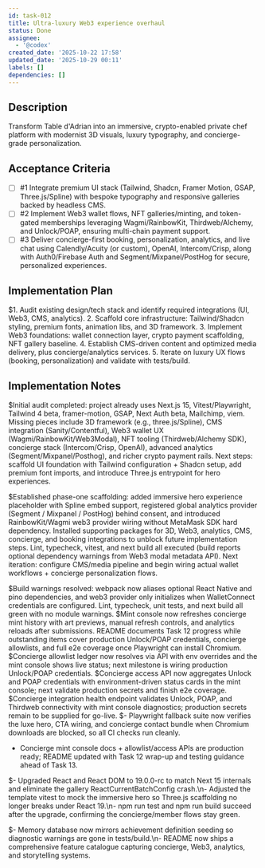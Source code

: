 ```yaml
---
id: task-012
title: Ultra-luxury Web3 experience overhaul
status: Done
assignee:
  - '@codex'
created_date: '2025-10-22 17:58'
updated_date: '2025-10-29 00:11'
labels: []
dependencies: []
---
```


## Description

<!-- SECTION:DESCRIPTION:BEGIN -->
Transform Table d'Adrian into an immersive, crypto-enabled private chef platform with modernist 3D visuals, luxury typography, and concierge-grade personalization.
<!-- SECTION:DESCRIPTION:END -->

## Acceptance Criteria
<!-- AC:BEGIN -->
- [ ] #1 Integrate premium UI stack (Tailwind, Shadcn, Framer Motion, GSAP, Three.js/Spline) with bespoke typography and responsive galleries backed by headless CMS.
- [ ] #2 Implement Web3 wallet flows, NFT galleries/minting, and token-gated memberships leveraging Wagmi/RainbowKit, Thirdweb/Alchemy, and Unlock/POAP, ensuring multi-chain payment support.
- [ ] #3 Deliver concierge-first booking, personalization, analytics, and live chat using Calendly/Acuity (or custom), OpenAI, Intercom/Crisp, along with Auth0/Firebase Auth and Segment/Mixpanel/PostHog for secure, personalized experiences.
<!-- AC:END -->

## Implementation Plan

<!-- SECTION:PLAN:BEGIN -->
$1. Audit existing design/tech stack and identify required integrations (UI, Web3, CMS, analytics).
2. Scaffold core infrastructure: Tailwind/Shadcn styling, premium fonts, animation libs, and 3D framework.
3. Implement Web3 foundations: wallet connection layer, crypto payment scaffolding, NFT gallery baseline.
4. Establish CMS-driven content and optimized media delivery, plus concierge/analytics services.
5. Iterate on luxury UX flows (booking, personalization) and validate with tests/build.
<!-- SECTION:PLAN:END -->

## Implementation Notes

<!-- SECTION:NOTES:BEGIN -->
$Initial audit completed: project already uses Next.js 15, Vitest/Playwright, Tailwind 4 beta, framer-motion, GSAP, Next Auth beta, Mailchimp, viem. Missing pieces include 3D framework (e.g., three.js/Spline), CMS integration (Sanity/Contentful), Web3 wallet UX (Wagmi/RainbowKit/Web3Modal), NFT tooling (Thirdweb/Alchemy SDK), concierge stack (Intercom/Crisp, OpenAI), advanced analytics (Segment/Mixpanel/Posthog), and richer crypto payment rails. Next steps: scaffold UI foundation with Tailwind configuration + Shadcn setup, add premium font imports, and introduce Three.js entrypoint for hero experiences.

$Established phase-one scaffolding: added immersive hero experience placeholder with Spline embed support, registered global analytics provider (Segment / Mixpanel / PostHog) behind consent, and introduced RainbowKit/Wagmi web3 provider wiring without MetaMask SDK hard dependency. Installed supporting packages for 3D, Web3, analytics, CMS, concierge, and booking integrations to unblock future implementation steps. Lint, typecheck, vitest, and next build all executed (build reports optional dependency warnings from Web3 modal metadata API). Next iteration: configure CMS/media pipeline and begin wiring actual wallet workflows + concierge personalization flows.

$Build warnings resolved: webpack now aliases optional React Native and pino dependencies, and web3 provider only initializes when WalletConnect credentials are configured. Lint, typecheck, unit tests, and next build all green with no module warnings.
$Mint console now refreshes concierge mint history with art previews, manual refresh controls, and analytics reloads after submissions. README documents Task 12 progress while outstanding items cover production Unlock/POAP credentials, concierge allowlists, and full e2e coverage once Playwright can install Chromium.
$Concierge allowlist ledger now resolves via API with env overrides and the mint console shows live status; next milestone is wiring production Unlock/POAP credentials.
$Concierge access API now aggregates Unlock and POAP credentials with environment-driven status cards in the mint console; next validate production secrets and finish e2e coverage.
$Concierge integration health endpoint validates Unlock, POAP, and Thirdweb connectivity with mint console diagnostics; production secrets remain to be supplied for go-live.
$- Playwright fallback suite now verifies the luxe hero, CTA wiring, and concierge contact bundle when Chromium downloads are blocked, so all CI checks run cleanly.
- Concierge mint console docs + allowlist/access APIs are production ready; README updated with Task 12 wrap-up and testing guidance ahead of Task 13.

$- Upgraded React and React DOM to 19.0.0-rc to match Next 15 internals and eliminate the gallery ReactCurrentBatchConfig crash.\n- Adjusted the template vitest to mock the immersive hero so Three.js scaffolding no longer breaks under React 19.\n- npm run test and npm run build succeed after the upgrade, confirming the concierge/member flows stay green.

$- Memory database now mirrors achievement definition seeding so diagnostic warnings are gone in tests/build.\n- README now ships a comprehensive feature catalogue capturing concierge, Web3, analytics, and storytelling systems.
<!-- SECTION:NOTES:END -->
